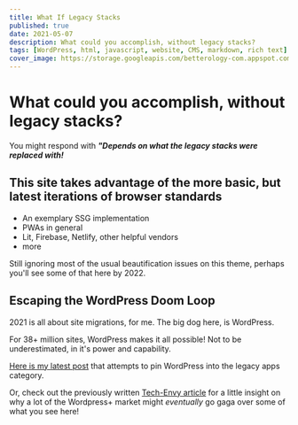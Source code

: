 ```yaml
---
title: What If Legacy Stacks
published: true
date: 2021-05-07
description: What could you accomplish, without legacy stacks?
tags: [WordPress, html, javascript, website, CMS, markdown, rich text]
cover_image: https://storage.googleapis.com/betterology-com.appspot.com/webappwriter/img/stefano-pollio-unsplash.jpg" alt="stefano-pollio-ZC0EbdLC8G0-unsplash
---
```


# What could you accomplish, without legacy stacks?


You might respond with _**"Depends on what the legacy stacks were replaced with!**_

## This site takes advantage of the more basic, but latest iterations of browser standards

- An exemplary SSG implementation
- PWAs in general
- Lit, Firebase, Netlify, other helpful vendors
- more

Still ignoring most of the usual beautification issues on this theme, perhaps you'll see some of that here by 2022.

## Escaping the WordPress Doom Loop

2021 is all about site migrations, for me. The big dog here, is WordPress.

For 38+ million sites, WordPress makes it all possible! Not to be underestimated, in it's power and capability.

[Here is my latest post](https://www.linkedin.com/pulse/wordpress-go-way-dodo-bird-pete-carapetyan) that attempts to pin WordPress into the legacy apps category.

Or, check out the previously written [Tech-Envy article](/blog/techEnvy/) for a little insight on why a lot of the Wordpress+ market might _eventually_ go gaga over some of what you see here!
